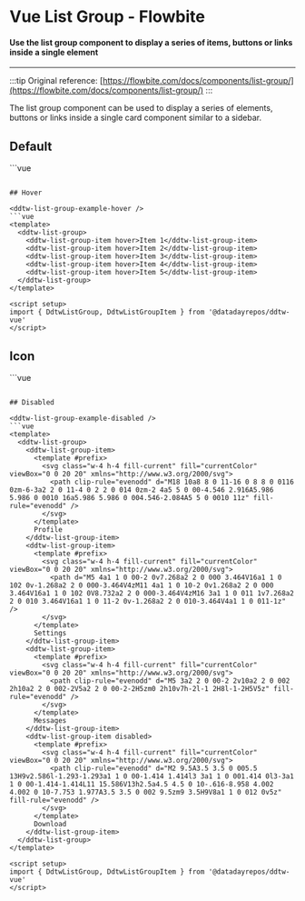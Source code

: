 <script setup>
import DdtwListGroupExample from './listGroup/examples/DdtwListGroupExample.vue'
import DdtwListGroupExampleDisabled from './listGroup/examples/DdtwListGroupExampleDisabled.vue'
import DdtwListGroupExampleHover from './listGroup/examples/DdtwListGroupExampleHover.vue'
import DdtwListGroupExampleIcon from './listGroup/examples/DdtwListGroupExampleIcon.vue'
</script>

# Vue List Group - Flowbite

#### Use the list group component to display a series of items, buttons or links inside a single element

---

:::tip
Original reference: [https://flowbite.com/docs/components/list-group/](https://flowbite.com/docs/components/list-group/)
:::

The list group component can be used to display a series of elements, buttons or links inside a single card component similar to a sidebar.

## Default

<ddtw-list-group-example />
```vue
<template>
  <ddtw-list-group>
    <ddtw-list-group-item>Item 1</ddtw-list-group-item>
    <ddtw-list-group-item>Item 2</ddtw-list-group-item>
    <ddtw-list-group-item>Item 3</ddtw-list-group-item>
    <ddtw-list-group-item>Item 4</ddtw-list-group-item>
    <ddtw-list-group-item>Item 5</ddtw-list-group-item>
  </ddtw-list-group>
</template>

<script setup>
import { DdtwListGroup, DdtwListGroupItem } from '@datadayrepos/ddtw-vue'
</script>
```

## Hover

<ddtw-list-group-example-hover />
```vue
<template>
  <ddtw-list-group>
    <ddtw-list-group-item hover>Item 1</ddtw-list-group-item>
    <ddtw-list-group-item hover>Item 2</ddtw-list-group-item>
    <ddtw-list-group-item hover>Item 3</ddtw-list-group-item>
    <ddtw-list-group-item hover>Item 4</ddtw-list-group-item>
    <ddtw-list-group-item hover>Item 5</ddtw-list-group-item>
  </ddtw-list-group>
</template>

<script setup>
import { DdtwListGroup, DdtwListGroupItem } from '@datadayrepos/ddtw-vue'
</script>
```

## Icon

<ddtw-list-group-example-icon />
```vue
<template>
  <ddtw-list-group>
    <ddtw-list-group-item>
      <template #prefix>
        <svg class="w-4 h-4 fill-current" fill="currentColor" viewBox="0 0 20 20" xmlns="http://www.w3.org/2000/svg">
          <path clip-rule="evenodd" d="M18 10a8 8 0 11-16 0 8 8 0 0116 0zm-6-3a2 2 0 11-4 0 2 2 0 014 0zm-2 4a5 5 0 00-4.546 2.916A5.986 5.986 0 0010 16a5.986 5.986 0 004.546-2.084A5 5 0 0010 11z" fill-rule="evenodd" />
        </svg>
      </template>
      Profile
    </ddtw-list-group-item>
    <ddtw-list-group-item>
      <template #prefix>
        <svg class="w-4 h-4 fill-current" fill="currentColor" viewBox="0 0 20 20" xmlns="http://www.w3.org/2000/svg">
          <path d="M5 4a1 1 0 00-2 0v7.268a2 2 0 000 3.464V16a1 1 0 102 0v-1.268a2 2 0 000-3.464V4zM11 4a1 1 0 10-2 0v1.268a2 2 0 000 3.464V16a1 1 0 102 0V8.732a2 2 0 000-3.464V4zM16 3a1 1 0 011 1v7.268a2 2 0 010 3.464V16a1 1 0 11-2 0v-1.268a2 2 0 010-3.464V4a1 1 0 011-1z" />
        </svg>
      </template>
      Settings
    </ddtw-list-group-item>
    <ddtw-list-group-item>
      <template #prefix>
        <svg class="w-4 h-4 fill-current" fill="currentColor" viewBox="0 0 20 20" xmlns="http://www.w3.org/2000/svg">
          <path clip-rule="evenodd" d="M5 3a2 2 0 00-2 2v10a2 2 0 002 2h10a2 2 0 002-2V5a2 2 0 00-2-2H5zm0 2h10v7h-2l-1 2H8l-1-2H5V5z" fill-rule="evenodd" />
        </svg>
      </template>
      Messages
    </ddtw-list-group-item>
    <ddtw-list-group-item>
      <template #suffix>
        <svg class="w-4 h-4 fill-current" fill="currentColor" viewBox="0 0 20 20" xmlns="http://www.w3.org/2000/svg">
          <path clip-rule="evenodd" d="M2 9.5A3.5 3.5 0 005.5 13H9v2.586l-1.293-1.293a1 1 0 00-1.414 1.414l3 3a1 1 0 001.414 0l3-3a1 1 0 00-1.414-1.414L11 15.586V13h2.5a4.5 4.5 0 10-.616-8.958 4.002 4.002 0 10-7.753 1.977A3.5 3.5 0 002 9.5zm9 3.5H9V8a1 1 0 012 0v5z" fill-rule="evenodd" />
        </svg>
      </template>
      Download
    </ddtw-list-group-item>
  </ddtw-list-group>
</template>

<script setup>
import { DdtwListGroup, DdtwListGroupItem } from '@datadayrepos/ddtw-vue'
</script>
```

## Disabled

<ddtw-list-group-example-disabled />
```vue
<template>
  <ddtw-list-group>
    <ddtw-list-group-item>
      <template #prefix>
        <svg class="w-4 h-4 fill-current" fill="currentColor" viewBox="0 0 20 20" xmlns="http://www.w3.org/2000/svg">
          <path clip-rule="evenodd" d="M18 10a8 8 0 11-16 0 8 8 0 0116 0zm-6-3a2 2 0 11-4 0 2 2 0 014 0zm-2 4a5 5 0 00-4.546 2.916A5.986 5.986 0 0010 16a5.986 5.986 0 004.546-2.084A5 5 0 0010 11z" fill-rule="evenodd" />
        </svg>
      </template>
      Profile
    </ddtw-list-group-item>
    <ddtw-list-group-item>
      <template #prefix>
        <svg class="w-4 h-4 fill-current" fill="currentColor" viewBox="0 0 20 20" xmlns="http://www.w3.org/2000/svg">
          <path d="M5 4a1 1 0 00-2 0v7.268a2 2 0 000 3.464V16a1 1 0 102 0v-1.268a2 2 0 000-3.464V4zM11 4a1 1 0 10-2 0v1.268a2 2 0 000 3.464V16a1 1 0 102 0V8.732a2 2 0 000-3.464V4zM16 3a1 1 0 011 1v7.268a2 2 0 010 3.464V16a1 1 0 11-2 0v-1.268a2 2 0 010-3.464V4a1 1 0 011-1z" />
        </svg>
      </template>
      Settings
    </ddtw-list-group-item>
    <ddtw-list-group-item>
      <template #prefix>
        <svg class="w-4 h-4 fill-current" fill="currentColor" viewBox="0 0 20 20" xmlns="http://www.w3.org/2000/svg">
          <path clip-rule="evenodd" d="M5 3a2 2 0 00-2 2v10a2 2 0 002 2h10a2 2 0 002-2V5a2 2 0 00-2-2H5zm0 2h10v7h-2l-1 2H8l-1-2H5V5z" fill-rule="evenodd" />
        </svg>
      </template>
      Messages
    </ddtw-list-group-item>
    <ddtw-list-group-item disabled>
      <template #prefix>
        <svg class="w-4 h-4 fill-current" fill="currentColor" viewBox="0 0 20 20" xmlns="http://www.w3.org/2000/svg">
          <path clip-rule="evenodd" d="M2 9.5A3.5 3.5 0 005.5 13H9v2.586l-1.293-1.293a1 1 0 00-1.414 1.414l3 3a1 1 0 001.414 0l3-3a1 1 0 00-1.414-1.414L11 15.586V13h2.5a4.5 4.5 0 10-.616-8.958 4.002 4.002 0 10-7.753 1.977A3.5 3.5 0 002 9.5zm9 3.5H9V8a1 1 0 012 0v5z" fill-rule="evenodd" />
        </svg>
      </template>
      Download
    </ddtw-list-group-item>
  </ddtw-list-group>
</template>

<script setup>
import { DdtwListGroup, DdtwListGroupItem } from '@datadayrepos/ddtw-vue'
</script>
```
